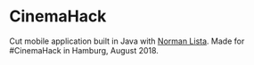 # CinemaHack

Cut mobile application built in Java with [Norman Lista](https://gitlab.com/normanusb). Made for #CinemaHack in Hamburg, August 2018.